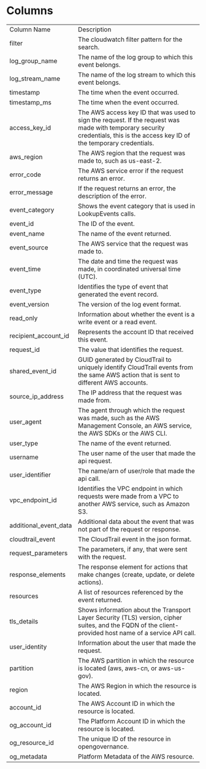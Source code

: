 # Columns  

<table>
	<tr><td>Column Name</td><td>Description</td></tr>
	<tr><td>filter</td><td>The cloudwatch filter pattern for the search.</td></tr>
	<tr><td>log_group_name</td><td>The name of the log group to which this event belongs.</td></tr>
	<tr><td>log_stream_name</td><td>The name of the log stream to which this event belongs.</td></tr>
	<tr><td>timestamp</td><td>The time when the event occurred.</td></tr>
	<tr><td>timestamp_ms</td><td>The time when the event occurred.</td></tr>
	<tr><td>access_key_id</td><td>The AWS access key ID that was used to sign the request. If the request was made with temporary security credentials, this is the access key ID of the temporary credentials.</td></tr>
	<tr><td>aws_region</td><td>The AWS region that the request was made to, such as us-east-2.</td></tr>
	<tr><td>error_code</td><td>The AWS service error if the request returns an error.</td></tr>
	<tr><td>error_message</td><td>If the request returns an error, the description of the error.</td></tr>
	<tr><td>event_category</td><td>Shows the event category that is used in LookupEvents calls.</td></tr>
	<tr><td>event_id</td><td>The ID of the event.</td></tr>
	<tr><td>event_name</td><td>The name of the event returned.</td></tr>
	<tr><td>event_source</td><td>The AWS service that the request was made to.</td></tr>
	<tr><td>event_time</td><td>The date and time the request was made, in coordinated universal time (UTC).</td></tr>
	<tr><td>event_type</td><td>Identifies the type of event that generated the event record.</td></tr>
	<tr><td>event_version</td><td>The version of the log event format.</td></tr>
	<tr><td>read_only</td><td>Information about whether the event is a write event or a read event.</td></tr>
	<tr><td>recipient_account_id</td><td>Represents the account ID that received this event.</td></tr>
	<tr><td>request_id</td><td>The value that identifies the request.</td></tr>
	<tr><td>shared_event_id</td><td>GUID generated by CloudTrail to uniquely identify CloudTrail events from the same AWS action that is sent to different AWS accounts.</td></tr>
	<tr><td>source_ip_address</td><td>The IP address that the request was made from.</td></tr>
	<tr><td>user_agent</td><td>The agent through which the request was made, such as the AWS Management Console, an AWS service, the AWS SDKs or the AWS CLI.</td></tr>
	<tr><td>user_type</td><td>The name of the event returned.</td></tr>
	<tr><td>username</td><td>The user name of the user that made the api request.</td></tr>
	<tr><td>user_identifier</td><td>The name/arn of user/role that made the api call.</td></tr>
	<tr><td>vpc_endpoint_id</td><td>Identifies the VPC endpoint in which requests were made from a VPC to another AWS service, such as Amazon S3.</td></tr>
	<tr><td>additional_event_data</td><td>Additional data about the event that was not part of the request or response.</td></tr>
	<tr><td>cloudtrail_event</td><td>The CloudTrail event in the json format.</td></tr>
	<tr><td>request_parameters</td><td>The parameters, if any, that were sent with the request.</td></tr>
	<tr><td>response_elements</td><td>The response element for actions that make changes (create, update, or delete actions).</td></tr>
	<tr><td>resources</td><td>A list of resources referenced by the event returned.</td></tr>
	<tr><td>tls_details</td><td>Shows information about the Transport Layer Security (TLS) version, cipher suites, and the FQDN of the client-provided host name of a service API call.</td></tr>
	<tr><td>user_identity</td><td>Information about the user that made the request.</td></tr>
	<tr><td>partition</td><td>The AWS partition in which the resource is located (aws, aws-cn, or aws-us-gov).</td></tr>
	<tr><td>region</td><td>The AWS Region in which the resource is located.</td></tr>
	<tr><td>account_id</td><td>The AWS Account ID in which the resource is located.</td></tr>
	<tr><td>og_account_id</td><td>The Platform Account ID in which the resource is located.</td></tr>
	<tr><td>og_resource_id</td><td>The unique ID of the resource in opengovernance.</td></tr>
	<tr><td>og_metadata</td><td>Platform Metadata of the AWS resource.</td></tr>
</table>